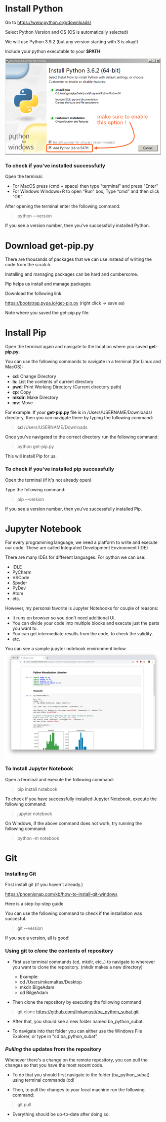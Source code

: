 # Install Python


Go to https://www.python.org/downloads/

Select Python Version and OS (OS is automatically selected)

We will use Python 3.9.2 (but any version starting with 3 is okay!)

Include your python executable to your **$PATH** 

![title](images/python-path.png)


### To check if you've installed successfully

Open the terminal: 

- For MacOS press (cmd + space) then type "terminal" and press "Enter"
- For Windows Windows+R to open “Run” box, Type “cmd” and then click “OK”

After opening the terminal enter the following command:

> python --version

If you see a version number, then you've successfully installed Python. 


# Download get-pip.py

There are thousands of packages that we can use instead of writing the code from the scratch.

Installing and managing packages can be hard and cumbersome.

Pip helps us install and manage packages.

Download the following link.

https://bootstrap.pypa.io/get-pip.py (right click -> save as)

Note where you saved the get-pip.py file.


# Install Pip

Open the terminal again and navigate to the location where you saved **get-pip.py**.

You can use the following commands to navigate in a terminal (for Linux and MacOS):

- **cd**: Change Directory 
- **ls**: List the contents of current directory
- **pwd**: Print Working Directory (Current directory path)
- **cp**: Copy
- **mkdir**: Make Directory
- **mv**: Move


For example: If your **get-pip.py** file is in /Users/USERNAME/Downloads/ directory, then you can navigate there by typing the following command:
> **cd** /Users/USERNAME/Downloads

Once you've navigated to the correct directory run the following command:

> python get-pip.py

This will install Pip for us.

### To check if you've installed pip successfully

Open the terminal (if it's not already open)

Type the following command:

> pip --version

If you see a version number, then you've successfully installed Pip. 



# Jupyter Notebook

For every programming language, we need a platform to write and execute our code. 
These are called Integrated Development Environment (IDE)

There are many IDEs for different languages. For python we can use:

- IDLE
- PyCharm
- VSCode
- Spyder
- PyDev
- Atom
- etc.



However, my personal favorite is Jupyter Notebooks for couple of reasons:

- It runs on browser so you don't need additional UI.
- You can divide your code into multiple blocks and execute just the parts you want to.
- You can get intermediate results from the code, to check the validity.
- etc.


You can see a sample jupyter notebook environment below.
![title](images/python-jupyter.png)


### To Install Jupyter Notebook

Open a terminal and execute the following command:

> pip install notebook

To check if you have successfully installed Jupyter Notebook, execute the following command:

> jupyter notebook


On Windows, if the above command does not work, try running the following command:

> python -m notebook



# Git

### Installing Git

First install git (if you haven't already.)

https://phoenixnap.com/kb/how-to-install-git-windows

Here is a step-by-step guide

You can use the following command to check if the installation was succesful.

> git --version

If you see a version, all is good!


### Using git to _clone_ the contents of repository

- First use terminal commands (cd, mkdir, etc..) to navigate to wherever you want to clone the repository. (mkdir makes a new directory)
	- Example: 
	-  cd /Users/mkemaltas/Desktop
	-  mkdir BilgeAdam
	-  cd BilgeAdam

- Then clone the repository by executing the following command

> git clone https://github.com/linkamusti/ba_python_subat.git

- After that, you should see a new folder named ba_python_subat. 

- To navigate into that folder you can either use the Windows File Explorer, or type in "cd ba_python_subat"



### _Pulling_ the updates from the repository

Whenever there's a change on the remote repository, you can pull the changes so that you have the most recent code.

- To do that you should first navigate to the folder (ba_python_subat) using terminal commands (cd)

- Then, to pull the changes to your local machine run the following command:

> git pull

- Everything should be up-to-date after doing so.





